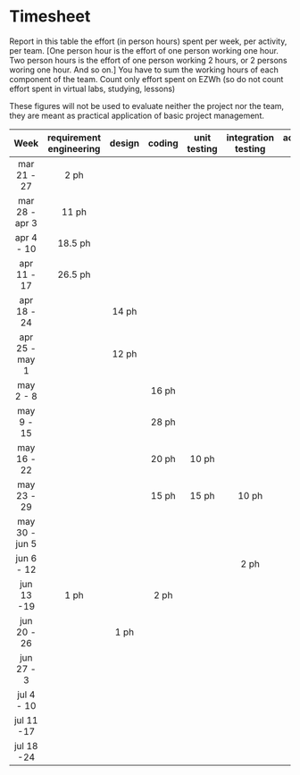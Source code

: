 # Timesheet

Report in this table the effort (in person hours) spent per week, per activity, per team. 
[One person hour is the effort of one person working one hour.
Two person hours is the effort of one person working 2 hours, or 2 persons woring one hour. And so on.]
You have to sum the working hours of each component of the team.
Count only effort spent on EZWh (so do not count effort spent in virtual labs, studying, lessons)

These figures will not be used to evaluate neither the project nor the team, they are meant as practical application of basic project management.

| Week | requirement engineering | design | coding | unit testing | integration testing | acceptance testing | management | git maven |
|:-----------:|:--------:|:-----------:|:-----------:|:----------:|:------------:|:---------------:|:-------------:|:--------------:|
| mar 21 - 27 | 2 ph| | | | | | | |
| mar 28 - apr 3 | 11 ph | | | | | | | |
| apr 4 - 10 | 18.5 ph | | | | | | | |
| apr 11 - 17| 26.5 ph | | | | | | | | 
| apr 18 - 24| | 14 ph | | | | | | | 
| apr 25 - may 1 | | 12 ph | | | | | | | 
| may 2 - 8  | | | 16 ph| | | | | | 
| may 9 - 15| | | 28 ph | | | | | | 
| may 16 - 22| | | 20 ph| 10 ph | | | | | 
| may 23 - 29| | | 15 ph| 15 ph | 10 ph | | | | 
| may 30 - jun 5 | | | | | | 15 ph | | | 
| jun 6 - 12 | | | | | 2 ph | 5 ph | | | 
| jun 13 -19 | 1 ph | | 2 ph | | | | | | 
| jun 20 - 26 | | 1 ph | | | | | | | 
| jun 27 - 3 | | | | | | | | | 
| jul 4 - 10 | | | | | | | | | 
| jul 11 -17 | | | | | | | | |
| jul 18 -24 | | | | | | | | |
